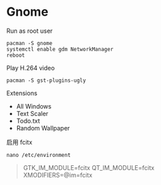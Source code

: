 # Gnome

Run as root user
```
pacman -S gnome
systemctl enable gdm NetworkManager
reboot
```

Play H.264 video
```
pacman -S gst-plugins-ugly
```

Extensions
- All Windows
- Text Scaler
- Todo.txt
- Random Wallpaper

启用 fcitx
```
nano /etc/environment
```
> GTK_IM_MODULE=fcitx
> QT_IM_MODULE=fcitx
> XMODIFIERS=@im=fcitx
